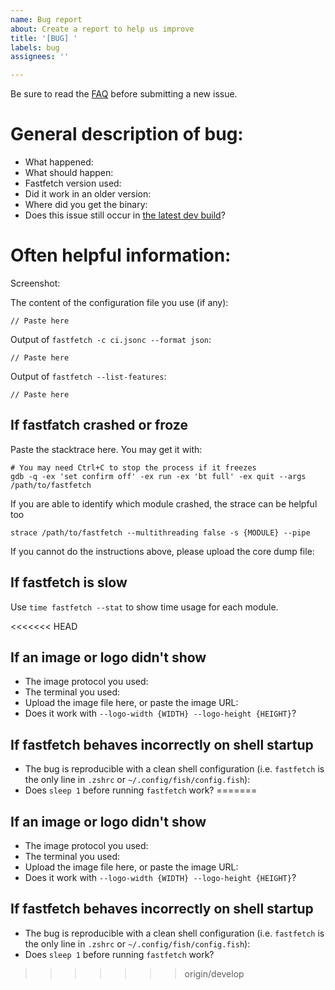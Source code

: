 ```yaml
---
name: Bug report
about: Create a report to help us improve
title: '[BUG] '
labels: bug
assignees: ''

---
```


Be sure to read the [FAQ](https://github.com/fastfetch-cli/fastfetch?tab=readme-ov-file#faq) before submitting a new issue.

<!-- We will try hard to solve the issue. However since platforms and hardwares vary greatly, it can be hard to find the root cause of an issue. Providing the following information may help us greatly. Thanks in advance! -->

# General description of bug:

* What happened:
* What should happen:
* Fastfetch version used: <!-- please use the latest version, if possible -->
* Did it work in an older version: <!-- if yes, which version -->
* Where did you get the binary: <!-- GitHub release / GitHub Actions / installed with a package manager (please tell us which package manager you used!) / built from source yourself -->
* Does this issue still occur in [the latest dev build](https://github.com/fastfetch-cli/fastfetch/actions/)?

# Often helpful information:

Screenshot:
<!-- Paste the screenshot here -->

The content of the configuration file you use (if any):
```
// Paste here
```

Output of `fastfetch -c ci.jsonc --format json`:
<!--
Note that this output will contain you public IP. If it is not relevant for the issue, feel free to remove it before uploading.
-->

```
// Paste here
```

Output of `fastfetch --list-features`:
```
// Paste here
```

## If fastfatch crashed or froze

Paste the stacktrace here. You may get it with:

```shell
# You may need Ctrl+C to stop the process if it freezes
gdb -q -ex 'set confirm off' -ex run -ex 'bt full' -ex quit --args /path/to/fastfetch
```

If you are able to identify which module crashed, the strace can be helpful too

```shell
strace /path/to/fastfetch --multithreading false -s {MODULE} --pipe
```

If you cannot do the instructions above, please upload the core dump file:

## If fastfetch is slow

Use `time fastfetch --stat` to show time usage for each module.

<<<<<<< HEAD
## If an image or logo didn't show

<!-- Please make sure your terminal supports the image protocol you used. Note that GNOME Terminal doesn't support any image protocols. -->

* The image protocol you used:
* The terminal you used:
* Upload the image file here, or paste the image URL:
* Does it work with `--logo-width {WIDTH} --logo-height {HEIGHT}`?

## If fastfetch behaves incorrectly on shell startup

* The bug is reproducible with a clean shell configuration (i.e. `fastfetch` is the only line in `.zshrc` or `~/.config/fish/config.fish`):
* Does `sleep 1` before running `fastfetch` work?
=======
## If an image or logo didn't show 

<!-- Please make sure your terminal supports the image protocol you used. Note that GNOME Terminal doesn't support any image protocols. -->

* The image protocol you used: 
* The terminal you used: 
* Upload the image file here, or paste the image URL: 
* Does it work with `--logo-width {WIDTH} --logo-height {HEIGHT}`? 

## If fastfetch behaves incorrectly on shell startup

* The bug is reproducible with a clean shell configuration (i.e. `fastfetch` is the only line in `.zshrc` or `~/.config/fish/config.fish`): 
* Does `sleep 1` before running `fastfetch` work? 
>>>>>>> origin/develop
